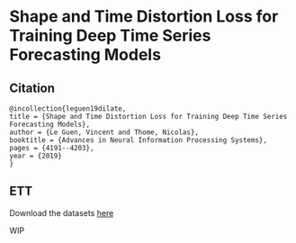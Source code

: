 # Shape and Time Distortion Loss for Training Deep Time Series Forecasting Models

## Citation

```
@incollection{leguen19dilate,
title = {Shape and Time Distortion Loss for Training Deep Time Series Forecasting Models},
author = {Le Guen, Vincent and Thome, Nicolas},
booktitle = {Advances in Neural Information Processing Systems},
pages = {4191--4203},
year = {2019}
}
```

## ETT

Download the datasets [here](https://github.com/zhouhaoyi/ETDataset/tree/main/ETT-small)

WIP

